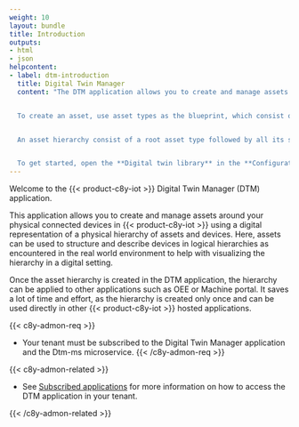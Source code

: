 ```yaml
---
weight: 10
layout: bundle
title: Introduction
outputs:
- html
- json
helpcontent:
- label: dtm-introduction
  title: Digital Twin Manager
  content: "The DTM application allows you to create and manage assets around your physical connected devices in {{< product-c8y-iot >}} through the digital representation of a physical hierarchy of assets and devices.


  To create an asset, use asset types as the blueprint, which consist of one or more custom properties as well as one or more child asset types.  


  An asset hierarchy consist of a root asset type followed by all its subsequent child asset types. Each hierarchy level can consist of custom properties for the asset, as well as its subassets and devices.


  To get started, open the **Digital twin library** in the **Configuration** menu in the navigator and create the necessary asset types and custom properties. Afterwards, navigate to the **Assets** menu in the navigator and click **Add asset** on the top right corner to create the assets. "
---
```


Welcome to the {{< product-c8y-iot >}} Digital Twin Manager (DTM) application.

This application allows you to create and manage assets around your physical connected devices in {{< product-c8y-iot >}} using a digital representation of a physical hierarchy of assets and devices. Here, assets can be used to structure and describe devices in logical hierarchies as encountered in the real world environment to help with visualizing the hierarchy in a digital setting.

Once the asset hierarchy is created in the DTM application, the hierarchy can be applied to other applications such as OEE or Machine portal. It saves a lot of time and effort, as the hierarchy is created only once and can be used directly in other {{< product-c8y-iot >}} hosted applications.

{{< c8y-admon-req >}}
* Your tenant must be subscribed to the Digital Twin Manager application and the Dtm-ms microservice.
{{< /c8y-admon-req >}}

{{< c8y-admon-related >}}
* See [Subscribed applications](/users-guide/administration/#subscribed-applications) for more information on how to access the DTM application in your tenant.

{{< /c8y-admon-related >}}